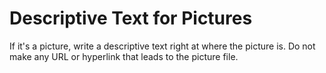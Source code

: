 # Descriptive Text for Pictures

If it's a picture, write a descriptive text right at where the picture is.
Do not make any URL or hyperlink that leads to the picture file.
